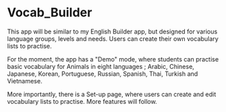 # Vocab_Builder
This app will be similar to my English Builder app, but designed for various language groups, levels and needs. Users can create their own vocabulary lists to practise. 

For the moment, the app has a "Demo" mode, where students can practise basic vocabulary for Animals in eight languages ; Arabic, Chinese, Japanese, Korean, Portuguese, Russian, Spanish, Thai, Turkish and Vietnamese. 

More importantly, there is a Set-up page, where users can create and edit vocabulary lists to practise. More features will follow.
